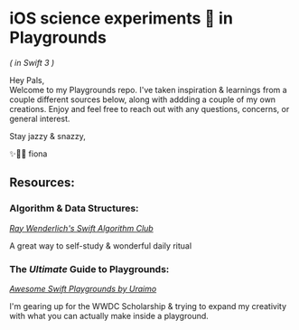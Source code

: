 # iOS science experiments 🔬 in Playgrounds
_*( in Swift 3 )*_


Hey Pals,  
Welcome to my Playgrounds repo. I've taken inspiration & learnings from a couple different sources below, along with addding a couple of my own creations. Enjoy and feel free to reach out with any questions, concerns, or general interest. 

Stay jazzy & snazzy, 

✨🎷🐛 fiona

## Resources: 

### Algorithm & Data Structures:

*[Ray Wenderlich's Swift Algorithm Club](https://github.com/raywenderlich/swift-algorithm-club)*

A great way to self-study & wonderful daily ritual

### The *Ultimate* Guide to Playgrounds: 

*[Awesome Swift Playgrounds by Uraimo](https://github.com/uraimo/Awesome-Swift-Playgrounds)*

I'm gearing up for the WWDC Scholarship & trying to expand my creativity with what you can actually make inside a playground.

